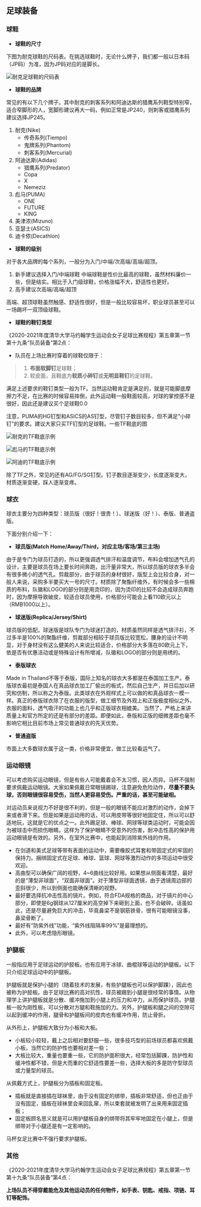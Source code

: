 ## 足球装备
### 球鞋
- **球鞋的尺寸**

下图为耐克球鞋的尺码表。在挑选球鞋时，无论什么牌子，我们都一般以日本码（JP码）为准，因为JP码对应的是脚长。

<img src="https://live.staticflickr.com/65535/51705368542_f05ebfc43e_z.jpg" alt="耐克足球鞋的尺码表" align="bottom" />


- **球鞋的品牌**

常见的有以下几个牌子。其中耐克的刺客系列和阿迪达斯的猎鹰系列鞋型特别窄，适合窄脚形的人，宽脚形建议再大一码，例如正常是JP240，则刺客或猎鹰系列建议选择JP245。

1. 耐克(Nike)
    - 传奇系列(Tiempo)
    - 鬼牌系列(Phantom)
    - 刺客系列(Mercurial)
2. 阿迪达斯(Adidas)  
    - 猎鹰系列(Predator)
    - Copa
    - X
    - Nemeziz
3. 彪马(PUMA)
    - ONE
    - FUTURE
    - KING
4. 美津浓(Mizuno)
5. 亚瑟士(ASICS)
6. 迪卡侬(Decathlon)

- **球鞋的级别**

对于各大品牌的每个系列，一般分为入门/中端/次高端/高端/超顶。

1. 新手建议选择入门/中端球鞋
    中端球鞋是性价比最高的球鞋，虽然材料廉价一些，但是结实。相比于入门级球鞋，价格涨幅不大，舒适性也更好。
2. 高手建议次高端/高端/超顶

高端、超顶球鞋虽然触感、舒适性很好，但是一般比较容易坏，职业球员甚至可以一场踢坏一双顶级球鞋。

- **球鞋的鞋钉类型**

《2020-2021年度清华大学马约翰学生运动会女子足球比赛规程》第五章第一节第十九条“队员装备”第2点：  

* 队员在上场比赛时穿着的球鞋仅限于：
> 1. **布面软脚钉**足球鞋；
> 2. 软皮面，且鞋底为**软质小碎钉**或**无明显鞋钉**的足球鞋。

满足上述要求的鞋钉类型一般为TF。当然运动鞋肯定是满足的，就是可能脚底摩擦力不足，在比赛的时候容易摔倒，此外运动鞋一般鞋面较高，对球的掌控感不是很好，因此还是建议买个足球鞋0.0

注意，PUMA的HG钉型和ASICS的AS钉型，尽管钉子数目较多，但不满足“小碎钉”的要求。建议大家只买TF钉型的足球鞋。一些TF鞋底的图  

![耐克的TF鞋底示例](https://live.staticflickr.com/65535/51703839463_9ab8329c4c_c.jpg)

![彪马的TF鞋底示例](https://live.staticflickr.com/65535/51706195086_5511489061_h.jpg)

![阿迪的TF鞋底示例](https://live.staticflickr.com/65535/51706814844_97459a1110_c.jpg)

除了TF之外，常见的还有AG/FG/SG钉型。钉子数目逐渐变少，长度逐渐变大，材质逐渐变硬，踩人逐渐变疼。


### 球衣
球衣主要分为四种类型：球员版（很好！很贵！）、球迷版（好！）、泰版、普通盗版。

下面分别介绍一下：
- **球员版(Match Home/Away/Third，对应主场/客场/第三主场)**   

由于是专门为球员打造的，所以更强调透气排汗和温度调节，布料会增加透气孔的设计，主要是球员在场上要长时间奔跑，出汗量非常大，所以球员版的球衣多半会有很多微小的透气孔。剪裁部分，由于球员的身材很好，版型上会比较合身，对一般人来说，采购多半要买大一号的尺寸。材质除了聚酯纤维外，有时候会多一些棉质的布料，队徽和LOGO的部分则是用烫印的，因为烫印的比较不会造成球员奔跑时，因为摩擦导致破皮，较适合球员使用，价格部分可能会上看110欧元以上（RMB1000以上）。
- **球迷版(Replica/Jersey/Shirt)**  

球员版的低配。球迷版是球队专门为球迷打造的，材质虽然同样是透气排汗衫，​不过多半是100%的聚酯纤维，剪裁部分相较于球员版比较宽松，腰身的设计不明显，对于身材没有这么健美的人来说比较适合，价格部分大多落在80欧元上下，依是否有优惠活动或是特殊设计有所增减，队徽和LOGO的部分则是用绣的。
- **泰版球衣**  

Made in Thailand不等于泰版，国际上知名的球衣大多都是在泰国加工生产。泰版球衣最初是泰国人在真品球衣加工厂偷出的板式，然后自己生产，并日后加以研究和仿制，所以称之为泰版。此类球衣在外观样式上可以做的和真品球衣一模一样。真正的泰版球衣除了在衣服的版型，做工细节及外观上和正版极度相似之外，衣服的面料，透气吸汗的功能上也几乎和正版球衣相媲美。 当然了，严格上来讲质量上和官方所定的还是有部分的差距。即便如此，泰版和正版的细微差距也毫不影响它相比目前市场上常见普通球衣的先天优势。
- **普通盗版**  

市面上大多数球衣属于这一类，价格非常便宜，做工比较看运气了。


### 运动眼镜
可以考虑购买运动眼镜，但是有些人可能戴着会不太习惯，因人而异。马杯不强制要求佩戴运动眼镜。大家如果佩戴日常眼镜踢球，注意避免危险动作，**尽量不要头球，否则眼镜很容易受伤，当然人更容易受伤。严重的话，甚至可能破相。**  

对运动员来说视力不好是很不利的，但是一般的眼镜不能应对激烈的动作，会掉下来或者滑下来。但是如果是运动用的话，可以用皮带等很好地固定住，所以可以舒适地玩，这就是它的优点之一。此外踢足球、棒球、网球等球类运动时，可能会因为被球击中而损伤眼睛。这样为了保护眼睛不受意外的伤害，耐冲击性高的保护用运动眼镜是有效的。另外，在室外比赛中，也能起到消除紫外线的作用。  

- 在剑道和美式足球等带有表面的运动中，需要橡胶式耳套和带固定式的牢固的保持力。捆绑固定式在足球、棒球、篮球、网球等激烈动作的多项运动中很受欢迎。
- 高曲型可以确保广阔的视野，4~6曲线比较好用。如果想从侧面看清楚，最好的是“薄型非球面”，“双面非球面”。对于薄型非球面透镜，由于透镜周边部的歪斜很少，所以到侧面也能确保清晰的视野。
- 最好要选择抗冲击性高的镜片。例如，符合FDA规格的商品，对于镜片的中心部分，即使是6g钢球从127厘米的高空掉下来砸到上面，也不会破碎。话虽如此，还是尽量避免巨大的冲击，毕竟鼻梁不是钢筋铁骨，很有可能眼镜没事，鼻梁骨断了。
- 最好有“防紫外线”功能，“紫外线阻隔率99%”是最理想的。
- 此外，可以考虑隐形眼镜。  

### 护腿板
一般指应用于足球运动的护胫板。也有应用于冰球、曲棍球等运动的护腿板。以下只介绍足球运动中的护腿板。

护腿板就是保护小腿的（随着技术的发展，有些护腿板也可以保护脚踝），因此也被称为护胫板。由于足球比赛的高对抗性，球员被踢到小腿是很经常的事情。从物理学上讲护腿板就是分散、缓冲施加到小腿上的压力和冲力，从而保护球员。护腿板一般为刚性板，可以分散对方腿和鞋施加的力。另外，护腿板和腿之间的空隙可以起到缓冲的作用，腿骨和护腿板间的皮肉也有缓冲作用，防止骨折。

从外形上，护腿板大致分为小板和大板。

- 小板较小较轻，戴上之后相对要舒服一些，很多技巧型的前场球员都喜欢佩戴小板，当然它的防护性也要相对差一些；
- 大板比较大，重量也要重一些，它的防护面积很大，经常包括脚踝，防护性和缓冲性都不错，但是大而重的它舒适性要差一些，选择大板的多是防守型球员或力量型的球员。

从佩戴方式上，护腿板分为插板和固定板。

- 插板就是直接插在球袜里，由于没有固定的绑带，插板非常舒适，但也正由于没有固定，插板在球袜里会来回乱窜，所以束套就被发明了出来用来固定插板；
- 固定板顾名思义就是可以用护腿板自身的绑带将其牢牢地固定在小腿上，但是绑带对于小腿还是有一定影响的。

马杯女足比赛中不强行要求护腿板。

### 其他
《2020-2021年度清华大学马约翰学生运动会女子足球比赛规程》第五章第一节第十九条“队员装备”第4点：

**上场队员不得穿戴能危及其他运动员的任何物件，如手表、钥匙、戒指、项链、耳钉等配饰。**
